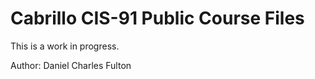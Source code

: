 # Cabrillo CIS-91 Public Course Files 

This is a work in progress.

Author: Daniel Charles Fulton


